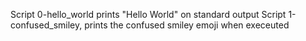 Script 0-hello_world prints "Hello World" on standard output
Script 1-confused_smiley, prints the confused smiley emoji when execeuted
